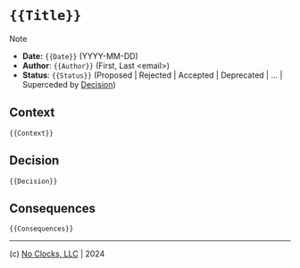# `{{Title}}`

> [!NOTE]
> - **Date:** `{{Date}}` (YYYY-MM-DD)  
> - **Author**: `{{Author}}` (First, Last \<email\>)
> - **Status**: `{{Status}}` (Proposed | Rejected | Accepted | Deprecated | ... | Superceded by [Decision]())

## Context

`{{Context}}`

## Decision

`{{Decision}}`

## Consequences

`{{Consequences}}`

***

(c) [No Clocks, LLC](https://github.com/noclocks/) | 2024
